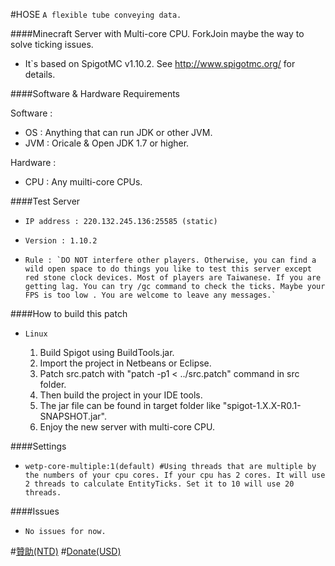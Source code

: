#HOSE
`A flexible tube conveying data.`

####Minecraft Server with Multi-core CPU.
ForkJoin maybe the way to solve ticking issues.

*   It`s based on SpigotMC v1.10.2. See http://www.spigotmc.org/ for details.

####Software & Hardware Requirements

Software :
*   OS : Anything that can run JDK or other JVM.
*   JVM : Oricale & Open JDK 1.7 or higher.

Hardware :
*   CPU : Any muilti-core CPUs.

####Test Server
*     IP address : 220.132.245.136:25585 (static)
*     Version : 1.10.2
*     Rule : `DO NOT interfere other players. Otherwise, you can find a wild open space to do things you like to test this server except red stone clock devices. Most of players are Taiwanese. If you are getting lag. You can try /gc command to check the ticks. Maybe your FPS is too low . You are welcome to leave any messages.`

####How to build this patch
*     Linux
  1. Build Spigot using BuildTools.jar.
  2. Import the project in Netbeans or Eclipse.
  3. Patch src.patch with "patch -p1 < ../src.patch" command in src folder.
  4. Then build the project in your IDE tools.
  5. The jar file can be found in target folder like "spigot-1.X.X-R0.1-SNAPSHOT.jar".
  6. Enjoy the new server with multi-core CPU.

####Settings
*     wetp-core-multiple:1(default) #Using threads that are multiple by the numbers of your cpu cores. If your cpu has 2 cores. It will use 2 threads to calculate EntityTicks. Set it to 10 will use 20 threads.

####Issues
*     No issues for now.

#[贊助(NTD)](https://www.paypal.com/cgi-bin/webscr?cmd=_s-xclick&hosted_button_id=UMV8PH8TDHSCY)
#[Donate(USD)](https://www.paypal.com/cgi-bin/webscr?cmd=_s-xclick&hosted_button_id=FYUVSZYQBPXF2)












